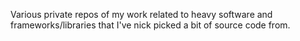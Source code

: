 Various private repos of my work related to heavy software and frameworks/libraries that I've nick picked a bit of source code from.

